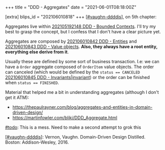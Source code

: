 +++
title = "DDD - Aggregates"
date = "2021-06-01T08:18:00Z"

[extra]
blips_id = "202106010818"
+++
[[#vaughn-ddddis](/blips/tags/vaughn-ddddis)], on 5th chapter:

Aggregates live within [202105192148 DDD - Bounded Contexts](/blips/202105192148-ddd---bounded-contexts). I'll try my best to grasp the concept, but I confess that I don't have a clear picture yet.

Aggregates are composed by [202106010842 DDD - Entities](/blips/202106010842-ddd---entities) and [202106010843 DDD - Value objects](/blips/202106010843-ddd---value-objects). **Also, they always have a root entity, everything else derive from it**.

Usually these are defined by some sort of business transaction. I.e: we can have a `Order` aggregate composed of `OrderItem` value objects. The order can canceled (which would be defined by the `status == CANCELED` [202106010845 DDD - Invariants|invariant](/blips/202106010845-ddd---invariants-invariant)) or the order can be finished when `status == FINISHED`.

Material that helped me a bit in understanding aggregates (although I don't get it ATM):
- https://thepaulrayner.com/blog/aggregates-and-entities-in-domain-driven-design/
- https://martinfowler.com/bliki/DDD_Aggregate.html

[#todo](/blips/tags/todo): This is a mess. Need to make a second attempt to grok this

[[#vaughn-ddddis](/blips/tags/vaughn-ddddis)]: Vernon, Vaughn. Domain-Driven Design Distilled. Boston: Addison-Wesley, 2016.
